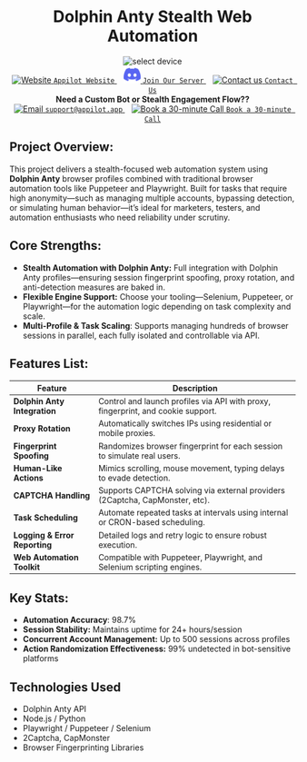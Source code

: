 <h1 align="center">Dolphin Anty Stealth Web Automation</h1>

<div align="center">
  <img
    src="https://github.com/user-attachments/assets/d200549d-7613-446f-a43b-19a4117ca360"
    alt="select device"
    width="600px"
  />
</div>


<div align="center">
  <a href="https://appilot.app/">
    <img
      alt="Website"
      width="25px"
      src="https://github.com/user-attachments/assets/8e5f3af3-b098-4c1d-980d-df9aebc680d0"
    />
    <code>Appilot Website</code>
  </a>
  &nbsp;&nbsp;
  <a href="https://discord.gg/3CZ5muJdF2">
    <img
      alt="Join Our Server"
      width="30px"
      src="https://github.com/Zeeshanahmad4/RealEstateMate-WhatsApp-Group-Management-Bot/blob/main/discord-icon-svgrepo-com.svg"
    />
    <code>Join Our Server</code>
  </a>
  &nbsp;&nbsp;
  <a href="https://t.me/devpilot1">
    <img
      alt="Contact us"
      width="30px"
      src="https://edent.github.io/SuperTinyIcons/images/svg/telegram.svg"
    />
    <code>Contact Us</code>
  </a>
</div>

<div align="center">
<strong> Need a Custom Bot or Stealth Engagement Flow??</strong>

<div align="center">
  <a href="mailto:support@appilot.app">
  <img
    alt="Email"
    width="30px"
    src="https://github.com/user-attachments/assets/91c8d428-32b7-4be0-91fa-2e42c902b5b8"
  />
  <code>support@appilot.app</code>
</a>
  &nbsp;&nbsp;
  <a href="https://cal.com/app-pilot-m8i8oo/30min">
  <img
    alt="Book a 30-minute Call"
    width="30px"
    src="https://github.com/user-attachments/assets/cd3e5c7b-3e4e-4bb3-b242-bcc20ee78f13"
  />
  <code>Book a 30-minute Call</code>
</a>
<span>

<div align="left">

## Project Overview:
This project delivers a stealth-focused web automation system using **Dolphin Anty** browser profiles combined with traditional browser automation tools like Puppeteer and Playwright. Built for tasks that require high anonymity—such as managing multiple accounts, bypassing detection, or simulating human behavior—it’s ideal for marketers, testers, and automation enthusiasts who need reliability under scrutiny.


## Core Strengths:
- **Stealth Automation with Dolphin Anty:** Full integration with Dolphin Anty profiles—ensuring session fingerprint spoofing, proxy rotation, and anti-detection measures are baked in.
- **Flexible Engine Support:** Choose your tooling—Selenium, Puppeteer, or Playwright—for the automation logic depending on task complexity and scale.
- **Multi-Profile & Task Scaling**: Supports managing hundreds of browser sessions in parallel, each fully isolated and controllable via API.

## Features List:
| **Feature**               | **Description**                                                                  |
| ------------------------- | -------------------------------------------------------------------------------- |
| **Dolphin Anty Integration**  | Control and launch profiles via API with proxy, fingerprint, and cookie support. |
| **Proxy Rotation**            | Automatically switches IPs using residential or mobile proxies.                  |
| **Fingerprint Spoofing**      | Randomizes browser fingerprint for each session to simulate real users.          |
| **Human-Like Actions**        | Mimics scrolling, mouse movement, typing delays to evade detection.              |
| **CAPTCHA Handling**          | Supports CAPTCHA solving via external providers (2Captcha, CapMonster, etc).     |
| **Task Scheduling**           | Automate repeated tasks at intervals using internal or CRON-based scheduling.    |
| **Logging & Error Reporting** | Detailed logs and retry logic to ensure robust execution.                        |
| **Web Automation Toolkit**    | Compatible with Puppeteer, Playwright, and Selenium scripting engines.           |

## Key Stats: 
- **Automation Accuracy**: 98.7%
- **Session Stability:** Maintains uptime for 24+ hours/session
- **Concurrent Account Management:** Up to 500 sessions across profiles
- **Action Randomization Effectiveness:** 99% undetected in bot-sensitive platforms

## Technologies Used
- Dolphin Anty API
- Node.js / Python
- Playwright / Puppeteer / Selenium
- 2Captcha, CapMonster
- Browser Fingerprinting Libraries

